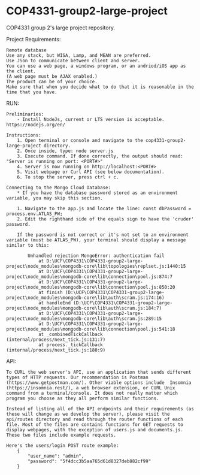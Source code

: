 # COP4331-group2-large-project
COP4331 group 2's large project repository.

Project Requirements:

	Remote database
	Use any stack, but WISA, Lamp, and MEAN are preferred.
	Use JSon to communicate between client and server.
	You can use a web page, a windows program, or an andriod/iOS app as the client.
	(A web page must be AJAX enabled.)
	The product can be of your choice.
	Make sure that when you decide what to do that it is reasonable in the time that you have.

RUN:

	Preliminaries:
		- Install NodeJs, current or LTS version is acceptable. https://nodejs.org/en/

	Instructions:
		1. Open terminal or console and navigate to the cop4331-group2-large-project directory.
		2. Once inside, type: node server.js
		3. Execute command. If done correctly, the output should read: "Server is running on port: <PORT#>"
		4. Server is now running on http://localhost:<PORT#>
		5. Visit webpage or Curl API (see below documentation).
		6. To stop the server, press ctrl + c.

	Connecting to the Mongo Cloud Database:
		* If you have the database password stored as an environment variable, you may skip this section.

		1. Navigate to the app.js and locate the line: const dbPassword = process.env.ATLAS_PW;
		2. Edit the righthand side of the equals sign to have the 'cruder' password.

		If the password is not correct or it's not set to an environment variable (must be ATLAS_PW), your terminal should display a message similar to this:

			Unhandled rejection MongoError: authentication fail
			    at D:\UCF\COP4331\COP4331-group2-large-project\node_modules\mongodb-core\lib\topologies\replset.js:1440:15
			    at D:\UCF\COP4331\COP4331-group2-large-project\node_modules\mongodb-core\lib\connection\pool.js:874:7
			    at D:\UCF\COP4331\COP4331-group2-large-project\node_modules\mongodb-core\lib\connection\pool.js:850:20
			    at finish (D:\UCF\COP4331\COP4331-group2-large-project\node_modules\mongodb-core\lib\auth\scram.js:174:16)
			    at handleEnd (D:\UCF\COP4331\COP4331-group2-large-project\node_modules\mongodb-core\lib\auth\scram.js:184:7)
			    at D:\UCF\COP4331\COP4331-group2-large-project\node_modules\mongodb-core\lib\auth\scram.js:289:15
			    at D:\UCF\COP4331\COP4331-group2-large-project\node_modules\mongodb-core\lib\connection\pool.js:541:18
			    at _combinedTickCallback (internal/process/next_tick.js:131:7)
			    at process._tickCallback (internal/process/next_tick.js:180:9)

API:

	To CURL the web server's API, use an application that sends different types of HTTP requests. Our recommendation is Postman (https://www.getpostman.com/). Other viable options include  Insomnia (https://insomnia.rest/), a web browser extension, or CURL Unix command from a terminal/console. It does not really matter which program you choose as they all perform similar functions. 

	Instead of listing all of the API endpoints and their requirements (as these will change as we develop the server), please visit the api/routes directory and read through the router functions of each file. Most of the files are contains functions for GET requests to display webpages, with the exception of users.js and documents.js. These two files include example requests. 

	Here's the users/login POST route example:
		{
        	"user_name": "admin",
        	"password": "5f4dcc3b5aa765d61d8327deb882cf99"
    	}